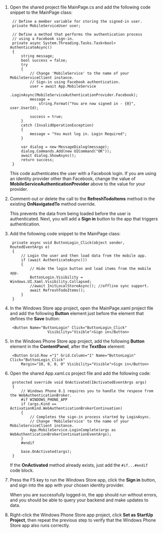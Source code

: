 
1. Open the shared project file MainPage.cs and add the following code snippet to the MainPage class:
    
        // Define a member variable for storing the signed-in user. 
        private MobileServiceUser user;

        // Define a method that performs the authentication process
        // using a Facebook sign-in. 
        private async System.Threading.Tasks.Task<bool> AuthenticateAsync()
        {
            string message;
            bool success = false;
            try
            {
                // Change 'MobileService' to the name of your MobileServiceClient instance.
                // Sign-in using Facebook authentication.
                user = await App.MobileService
                    .LoginAsync(MobileServiceAuthenticationProvider.Facebook);
                message =
                    string.Format("You are now signed in - {0}", user.UserId);

                success = true;
            }
            catch (InvalidOperationException)
            {
                message = "You must log in. Login Required";
            }

            var dialog = new MessageDialog(message);
            dialog.Commands.Add(new UICommand("OK"));
            await dialog.ShowAsync();
            return success;
        }

    This code authenticates the user with a Facebook login. If you are using an identity provider other than Facebook, change the value of **MobileServiceAuthenticationProvider** above to the value for your provider.

3. Comment-out or delete the call to the **RefreshTodoItems** method in the existing **OnNavigatedTo** method override.

    This prevents the data from being loaded before the user is authenticated. Next, you will add a **Sign in** button to the app that triggers authentication.

4. Add the following code snippet to the MainPage class:

        private async void ButtonLogin_Click(object sender, RoutedEventArgs e)
        {
            // Login the user and then load data from the mobile app.
            if (await AuthenticateAsync())
            {
                // Hide the login button and load items from the mobile app.
                ButtonLogin.Visibility = Windows.UI.Xaml.Visibility.Collapsed;
                //await InitLocalStoreAsync(); //offline sync support.
                await RefreshTodoItems();
            }
        }
        
5. In the Windows Store app project, open the MainPage.xaml project file and add the following **Button** element just before the element that defines the **Save** button:

        <Button Name="ButtonLogin" Click="ButtonLogin_Click" 
                        Visibility="Visible">Sign in</Button>

6. In the Windows Phone Store app project, add the following **Button** element in the **ContentPanel**, after the **TextBox** element:

        <Button Grid.Row ="1" Grid.Column="1" Name="ButtonLogin" Click="ButtonLogin_Click" 
            Margin="10, 0, 0, 0" Visibility="Visible">Sign in</Button>

8. Open the shared App.xaml.cs project file and add the following code:

        protected override void OnActivated(IActivatedEventArgs args)
        {
            // Windows Phone 8.1 requires you to handle the respose from the WebAuthenticationBroker.
            #if WINDOWS_PHONE_APP
            if (args.Kind == ActivationKind.WebAuthenticationBrokerContinuation)
            {
                // Completes the sign-in process started by LoginAsync.
                // Change 'MobileService' to the name of your MobileServiceClient instance. 
                App.MobileService.LoginComplete(args as WebAuthenticationBrokerContinuationEventArgs);
            }
            #endif

            base.OnActivated(args);
        }

    If the **OnActivated** method already exists, just add the `#if...#endif` code block.

9. Press the F5 key to run the Windows Store app, click the **Sign in** button, and sign into the app with your chosen identity provider. 

    When you are successfully logged-in, the app should run without errors, and you should be able to query your backend and make updates to data.

10. Right-click the Windows Phone Store app project, click **Set as StartUp Project**, then repeat the previous step to verify that the Windows Phone Store app also runs correctly.  

 